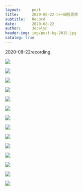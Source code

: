 ```yaml
---
layout:     post
title:      2020-08-22-C++编程思想
subtitle:   Record
date:       2020-08-22
author:     Jocelyn
header-img: img/post-bg-2015.jpg
catalog: true
---
```


2020-08-22recording.

![](https://tva1.sinaimg.cn/large/007S8ZIlly1ghzvl8auvxj30u012tndy.jpg)

![](https://tva1.sinaimg.cn/large/007S8ZIlly1ghzvl805p3j30u012taoy.jpg)

![](https://tva1.sinaimg.cn/large/007S8ZIlly1ghzvl7obyfj30u012twrr.jpg)

![](https://tva1.sinaimg.cn/large/007S8ZIlly1ghzvl79tabj30u012th0d.jpg)

![](https://tva1.sinaimg.cn/large/007S8ZIlly1ghzvl72m26j30u012tk6b.jpg)

![](https://tva1.sinaimg.cn/large/007S8ZIlly1ghzvl6occuj30u012tnb7.jpg)

![](https://tva1.sinaimg.cn/large/007S8ZIlly1ghzvl6cu7mj30u012tk60.jpg)

![](https://tva1.sinaimg.cn/large/007S8ZIlly1ghzvl5rjbsj30u012taqb.jpg)

![](https://tva1.sinaimg.cn/large/007S8ZIlly1ghzvl5dsazj30u012t173.jpg)

![](https://tva1.sinaimg.cn/large/007S8ZIlly1ghzvl52bgcj30u012tgxh.jpg)

![](https://tva1.sinaimg.cn/large/007S8ZIlly1ghzvl4sz5wj30u012tk4n.jpg)

![](https://tva1.sinaimg.cn/large/007S8ZIlly1ghzvl47k3bj30u012taod.jpg)

![](https://tva1.sinaimg.cn/large/007S8ZIlly1ghzvl3tlrpj30u012tn6w.jpg)

![](https://tva1.sinaimg.cn/large/007S8ZIlly1ghzvl3ijr6j30u012tn4v.jpg)